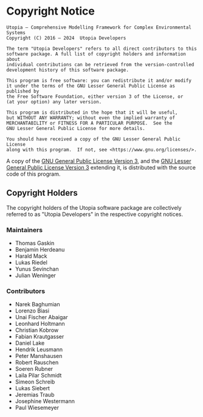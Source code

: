 # Copyright Notice

    Utopia — Comprehensive Modelling Framework for Complex Environmental Systems
    Copyright (C) 2016 – 2024  Utopia Developers

    The term "Utopia Developers" refers to all direct contributors to this
    software package. A full list of copyright holders and information about
    individual contributions can be retrieved from the version-controlled
    development history of this software package.

    This program is free software: you can redistribute it and/or modify
    it under the terms of the GNU Lesser General Public License as published by
    the Free Software Foundation, either version 3 of the License, or
    (at your option) any later version.

    This program is distributed in the hope that it will be useful,
    but WITHOUT ANY WARRANTY; without even the implied warranty of
    MERCHANTABILITY or FITNESS FOR A PARTICULAR PURPOSE.  See the
    GNU Lesser General Public License for more details.

    You should have received a copy of the GNU Lesser General Public License
    along with this program.  If not, see <https://www.gnu.org/licenses/>.

A copy of the [GNU General Public License Version 3], and the
[GNU Lesser General Public License Version 3] extending it, is distributed with
the source code of this program.

## Copyright Holders

The copyright holders of the Utopia software package are collectively referred
to as "Utopia Developers" in the respective copyright notices.

<!-- NOTE Also update the list in .utopya-project.yml if making changes here -->

### Maintainers

* Thomas Gaskin
* Benjamin Herdeanu
* Harald Mack
* Lukas Riedel
* Yunus Sevinchan
* Julian Weninger

### Contributors

* Narek Baghumian
* Lorenzo Biasi
* Unai Fischer Abaigar
* Leonhard Holtmann
* Christian Kobrow
* Fabian Krautgasser
* Daniel Lake
* Hendrik Leusmann
* Peter Manshausen
* Robert Rauschen
* Soeren Rubner
* Laila Pilar Schmidt
* Simeon Schreib
* Lukas Siebert
* Jeremias Traub
* Josephine Westermann
* Paul Wiesemeyer

[GNU General Public License Version 3]: https://www.gnu.org/licenses/gpl-3.0.en.html
[GNU Lesser General Public License Version 3]: https://www.gnu.org/licenses/lgpl-3.0.en.html
